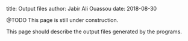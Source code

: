 title:  Output files
author: Jabir Ali Ouassou
date:   2018-08-30

@TODO This page is still under construction.

This page should describe the output files generated by the programs.
